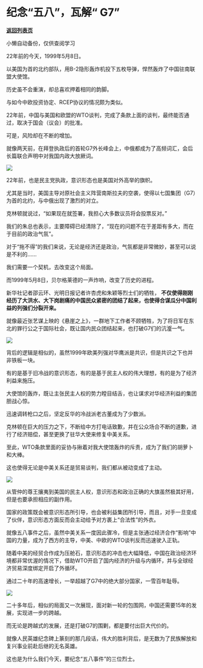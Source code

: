 # 纪念“五八”，瓦解“ G7”

[**返回列表页**](/gzh/政事堂2019)

小懒自动备份，仅供查阅学习

22年前的今天，1999年5月8日。

  

以美国为首的北约部队，用B-2隐形轰炸机投下五枚导弹，悍然轰炸了中国驻南联盟大使馆。

  

历史虽不会重演，却总喜欢押着相同的韵脚。

  

与如今中欧投资协定、RCEP协议的情况颇为类似。

  

22年前，中国与美国和欧盟的WTO谈判，完成了条款上面的谈判，最终能否通过，取决于国会（议会）的批准。

  

可是，风险却在不断的增加。  

  

就像两天前，在拜登执政后的首轮G7外长峰会上，中俄都成为了高频词汇，会后长篇联合声明中对我国内政大放厥词。

  

![](https://mmbiz.qpic.cn/mmbiz_jpg/rxhS23yu8cNmyWjW3GBI6QjaanMRJu8DOVdR7SmM0vODkDbznS9YjQErFYC0Cz11s0gSVLKV4yumUM4d754mEg/640?wx_fmt=jpeg)

  

22年前，也是民主党执政，意识形态也是美国对外高举的旗帜。

  

尤其是当时，美国主导对原社会主义阵营南斯拉夫的空袭，使得以七国集团（G7）为首的北约，与中俄出现了激烈的对立。

  

克林顿就说过，“如果现在就签署，我担心大多数议员将会投票反对。”  

  

我们的朱总也表示，主要障碍已经清除了，“现在的问题不在于差距有多大，而在于目前的政治气氛”。

  

对于“拖不得”的我们来说，无论是经济还是政治，气氛都是非常微妙，甚至可以说是不利的......

  

我们需要一个契机，去改变这个局面。

  

而1999年5月8日，贝尔格莱德的一声炸响，改变了历史的进程。  

  

新华社记者邵云环、光明日报记者许杏虎和朱颖等烈士们的牺牲，
**不仅使得刚刚经历了大洪水、大下岗剧痛的中国民众紧密的团结了起来，也使得合谋瓜分中国利益的列强们分裂开来。**

  

就像最近张艺谋上映的《悬崖之上》，一群地下工作者不顾牺牲，为了将日军在东北的罪行公之于国际社会，既让国内民众团结起来，也打破G7们的沆瀣一气。

  

![](https://mmbiz.qpic.cn/mmbiz_jpg/rxhS23yu8cNmyWjW3GBI6QjaanMRJu8DicJPCzmchaMmlwfhvibgov6bIjnq7ygwDdyarrGTUgM1RBWJWtURyQNw/640?wx_fmt=jpeg)

  

背后的逻辑是相似的，虽然1999年欧美列强对华鹰派是共识，但是共识之下也并非铁板一块。

  

有的是基于旧冷战的意识形态，有的是基于民主人权的伟大理想，有的是为了经济利益来施压。

  

大使馆的轰炸，既让主张民主人权的势力瞠目结舌，也让谋求对华经济利益的集团胆战心惊。

  

迅速调转枪口之后，坚定反华的冷战派老古董成为了少数派。

  

克林顿在巨大的压力之下，不断给中方打电话致歉，并在公众场合不断的道歉，进行了经济赔偿，甚至更换了驻华大使来修复中美关系。  

  

至此，WTO条款里面的妥协与揪着对我大使馆轰炸的斥责，成为了我们的胡萝卜和大棒。  

  

这也使得无论是中美关系还是贸易谈判，我们都从被动变成了主动。

  

![](https://mmbiz.qpic.cn/mmbiz_jpg/rxhS23yu8cNmyWjW3GBI6QjaanMRJu8DJkOgFpBjTjAT6CWSiaCyq07kDKziayBPeIDwLToPAm1FichBv2NteGicqg/640?wx_fmt=jpeg)

  

从管仲的尊王攘夷到美国的民主人权，意识形态和政治正确的大旗虽然极其好用，但是也要承担相应的副作用。  

  

国家的政策既会被意识形态所引导，也会被利益集团所引导，而且，对手一旦变成了伙伴，意识形态方面反而会主动给予对方裹上“合法性”的外衣。

  

就像五八事件之后，虽然中美关系一度因此骤冷，但是主张通过经济合作“影响”中国的力量，成为了西方的主导，中美、中欧的WTO谈判反而迅速驶入正轨。

  

随着中美的经贸合作成为压舱石，意识形态的冲击也大幅降低，中国在政治经济环境都非常优渥的情况下，借助WTO开启了国内经济的升级与内循环，并与全球经济贸易深度绑定开启了外循环。

  

通过二十年的高速增长，一举超越了G7中的绝大部分国家，一雪百年耻辱。

  

![](https://mmbiz.qpic.cn/mmbiz_jpg/rxhS23yu8cNmyWjW3GBI6QjaanMRJu8DEvCpeiafVH31IxFA8DEz61oYL63j91Xu6gXm7hNwurlvPbHXdGBx7Mw/640?wx_fmt=jpeg)

  

二十多年后，相似的局面又一次展现，面对新一轮的包围网，中国还需要15年的发展，实现进一步的跨越。

  

而无论是跨越式的发展，还是打破G7的围剿，都是要付出巨大代价的。  

  

就像人民英雄纪念碑上篆刻的那几段话，伟大的胜利背后，是无数为了民族解放和复兴事业前赴后继的无名英雄。  

  

这也是为什么我们今天，要纪念“五八事件”的三位烈士。  

  

